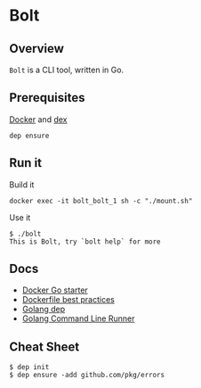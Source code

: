 # Bolt

## Overview

`Bolt` is a CLI tool, written in Go.

## Prerequisites

[Docker](https://www.docker.com/) and [dex](https://github.com/Driftrock/dex)
```
dep ensure
```

## Run it

Build it
```
docker exec -it bolt_bolt_1 sh -c "./mount.sh"
```

Use it
```
$ ./bolt
This is Bolt, try `bolt help` for more
```

## Docs

- [Docker Go starter](https://hub.docker.com/_/golang/)
- [Dockerfile best practices](https://docs.docker.com/v17.09/engine/userguide/eng-image/dockerfile_best-practices/#use-multi-stage-builds)
- [Golang dep](https://gist.github.com/subfuzion/12342599e26f5094e4e2d08e9d4ad50d)
- [Golang Command Line Runner](https://golang.org/pkg/os/exec/)

## Cheat Sheet

```
$ dep init
$ dep ensure -add github.com/pkg/errors
```
